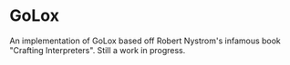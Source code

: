# GoLox

An implementation of GoLox based off Robert Nystrom's infamous book "Crafting Interpreters". Still a work in progress.
